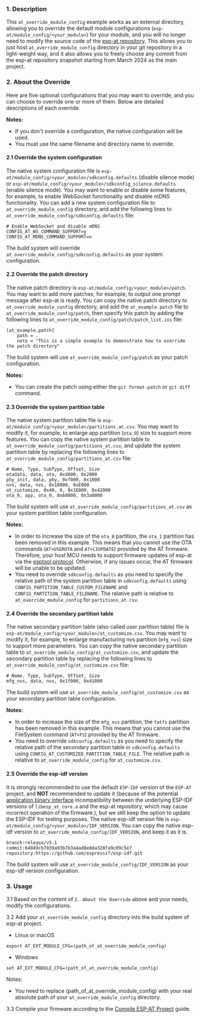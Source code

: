 ### 1. Description
This `at_override_module_config` example works as an external directory, allowing you to override the default module configurations (`esp-at/module_config/<your_module>`) for your module, and you will no longer need to modify the source code of the [esp-at repository](https://github.com/espressif/esp-at). This allows you to just host `at_override_module_config` directory in your git repository in a light-weight way, and it also allows you to freely choose any commit from the esp-at repository snapshot starting from March 2024 as the main project.

### 2. About the Override
Here are five optional configurations that you may want to override, and you can choose to override one or more of them. Below are detailed descriptions of each override.

**Notes:**
- If you don't override a configuration, the native configuration will be used.
- You must use the same filename and directory name to override.

#### 2.1 Override the system configuration
The native system configuration file is `esp-at/module_config/<your_module>/sdkconfig.defaults` (disable silence mode) or `esp-at/module_config/<your_module>/sdkconfig_silence.defaults` (enable silence mode). You may want to enable or disable some features, for example, to enable WebSocket functionality and disable mDNS functionality. You can add a new system configuration file to `at_override_module_config` directory, and add the following lines to `at_override_module_config/sdkconfig.defaults` file:

```
# Enable WebSocket and disable mDNS
CONFIG_AT_WS_COMMAND_SUPPORT=y
CONFIG_AT_MDNS_COMMAND_SUPPORT=n
```

The build system will override `at_override_module_config/sdkconfig.defaults` as your system configuration.

#### 2.2 Override the patch directory
The native patch directory is `esp-at/module_config/<your_module>/patch`. You may want to add more patches, for example, to output one prompt message after esp-at is ready. You can copy the native patch directory to `at_override_module_config` directory, and add the `at_example.patch` file to `at_override_module_config/patch`, then specify this patch by adding the following lines to `at_override_module_config/patch/patch_list.ini` file:

```
[at_example.patch]
    path = .
    note = "This is a simple example to demonstrate how to override the patch directory"
```

The build system will use `at_override_module_config/patch` as your patch configuration.

**Notes:**
- You can create the patch using either the `git format-patch` or `git diff` command.

#### 2.3 Override the system partition table
The native system partition table file is `esp-at/module_config/<your_module>/partitions_at.csv`. You may want to modify it, for example, to enlarge app partition (`ota_0`) size to support more features. You can copy the native system partition table to `at_override_module_config/partitions_at.csv`, and update the system partition table by replacing the following lines to `at_override_module_config/partitions_at.csv` file:

```
# Name, Type, SubType, Offset, Size
otadata, data, ota, 0xd000, 0x2000
phy_init, data, phy, 0xf000, 0x1000
nvs, data, nvs, 0x10000, 0xE000
at_customize, 0x40, 0, 0x1E000, 0x42000
ota_0, app, ota_0, 0x60000, 0x3a0000
```

The build system will use `at_override_module_config/partitions_at.csv` as your system partition table configuration.

**Notes:**
- In order to increase the size of the `ota_0` partition, the `ota_1` partition has been removed in this example. This means that you cannot use the OTA commands (`AT+USEROTA` and `AT+CIUPDATE`) provided by the AT firmware. Therefore, your host MCU needs to support firmware updates of esp-at via the [esptool protocol](https://docs.espressif.com/projects/esptool/en/latest/esp32/advanced-topics/serial-protocol.html). Otherwise, if any issues occur, the AT firmware will be unable to be updated.
- You need to override `sdkconfig.defaults` as you need to specify the relative path of the system partition table in `sdkconfig.defaults` using `CONFIG_PARTITION_TABLE_CUSTOM_FILENAME` and `CONFIG_PARTITION_TABLE_FILENAME`. The relative path is relative to `at_override_module_config` for `partitions_at.csv`.

#### 2.4 Override the secondary partition table
The native secondary partition table (also called user partition table) file is `esp-at/module_config/<your_module>/at_customize.csv`. You may want to modify it, for example, to enlarge manufacturing nvs partition (`mfg_nvs`) size to support more parameters. You can copy the native secondary partition table to `at_override_module_config/at_customize.csv`, and update the secondary partition table by replacing the following lines to `at_override_module_config/at_customize.csv` file:

```
# Name, Type, SubType, Offset, Size
mfg_nvs, data, nvs, 0x1f000, 0x41000
```

The build system will use `at_override_module_config/at_customize.csv` as your secondary partition table configuration.

**Notes:**
- In order to increase the size of the `mfg_nvs` partition, the `fatfs` partition has been removed in this example. This means that you cannot use the FileSystem command (`AT+FS`) provided by the AT firmware.
- You need to override `sdkconfig.defaults` as you need to specify the relative path of the secondary partition table in `sdkconfig.defaults` using `CONFIG_AT_CUSTOMIZED_PARTITION_TABLE_FILE`. The relative path is relative to `at_override_module_config` for `at_customize.csv`.

#### 2.5 Override the esp-idf version
It is strongly recommended to use the default `ESP-IDF` version of the `ESP-AT` project, and **NOT** recommended to update it (because of the potential [application binary interface](https://en.wikipedia.org/wiki/Application_binary_interface) incompatibility between the underlying ESP-IDF versions of `libesp_at_core.a` and the esp-at repository, which may cause incorrect operation of the firmware.), but we still keep the option to update the ESP-IDF for testing purposes. The native esp-idf version file is `esp-at/module_config/<your_module>/IDF_VERSION`. You can copy the native esp-idf version to `at_override_module_config/IDF_VERSION`, and keep it as it is.

```
branch:release/v5.1
commit:64849cb7039a93b7b3a4ad8e8da328fa9c09c5e7
repository:https://github.com/espressif/esp-idf.git
```

The build system will use `at_override_module_config/IDF_VERSION` as your esp-idf version configuration.

### 3. Usage
3.1 Based on the content of `2. About the Override` above and your needs, modify the configurations.

3.2 Add your `at_override_module_config` directory into the build system of esp-at project.

- Linux or macOS
```
export AT_EXT_MODULE_CFG=(path_of_at_override_module_config)
```

- Windows
```
set AT_EXT_MODULE_CFG=(path_of_at_override_module_config)
```

Notes:
- You need to replace (path_of_at_override_module_config) with your real absolute path of your `at_override_module_config` directory.

3.3 Compile your firmware according to the [Compile ESP-AT Project](https://docs.espressif.com/projects/esp-at/en/latest/esp32/Compile_and_Develop/How_to_clone_project_and_compile_it.html#compile-esp-at-project-locally) guide.
